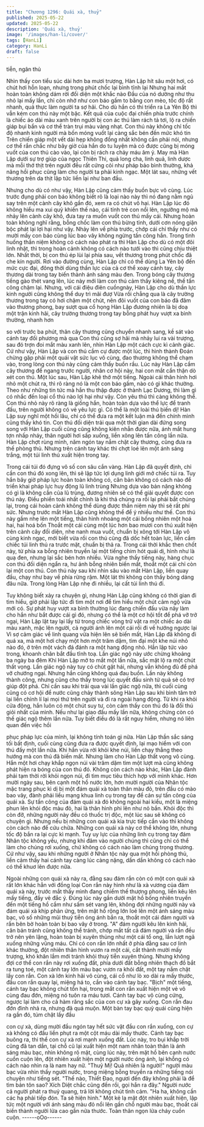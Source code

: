 ```yaml
---
title: "Chương 1296: Quái xà, thuỷ"
published: 2025-05-22
updated: 2025-05-22
description: 'Quái xà, thuỷ'
image: '/images/han-li/cover/'
tags: [HanLi]
category: HanLi
draft: false
---
```


tiễn, ngân thủ

Nhìn thấy con tiểu súc dài hơn ba mươi trượng, Hàn Lập hít sâu
một hơi, có chút hơi hỗn loạn, nhưng trong phút chốc lại bình tĩnh
lại
Nhưng hai mắt hoàn toàn không dám rời đối diện một khắc nào
Đầu của nó dường như thu nhỏ lại mấy lần, chỉ còn nhở như con
báo gấm to bằng con mèo, tốc độ rất nhanh, quả thực làm người
ta sợ hãi.
Cho dù hắn có thi triển ra La Yên Bộ thì vẫn kém con thú này một
bậc.
Kết quả của cuộc đại chiến phía trước chính là chiếc áo dài màu
xanh trên người bị con ác thú làm rách tả tơi, lộ ra chiến giáp bụi
bẩn và cơ thể tràn trụi màu vàng nhạt.
Con thú này không chỉ tốc độ nhanh kinh người mà bốn móng
vuốt lại càng sắc bén đến mức khó tin
Trên chiến giáp một vết dài hẹp không đồng nhất không cần phải
nói, nhưng cơ thể rắn chắc như bây giờ của hắn do tu luyện mà
có được cũng bị móng vuốt của con thú cào vào, lại còn bị rách ra
chảy máu âm ỷ.
May mà Hàn Lập dưới sự trợ giúp của ngọc Thiên Thi, quả long
cha, linh quả, linh dược mà mỗi thớ thịt trên người đều rất cứng
cỏi như pháp bảo bình thường, khả năng hồi phục cũng làm cho
người ta phải kinh ngạc. Một lát sau, những vết thương trên da
thịt lập tức liền lại như ban đầu.

Nhưng cho dù có như vậy, Hàn Lập cũng cảm thấy buồn bực vô
cùng.
Lúc trước đụng phải con báo không biết rõ là loại nào này thì nó
đang nằm ngủ say trên một cành cây khô gần đó, xem ra có chút
vô hại.
Hàn Lập lúc đó không hiểu ma xui quỷ khiến thế nào, cái tính trẻ
con nổi lên, ngưỡng mộ mà nhảy lên cành cây khô, đưa tay ra
muốn vuốt con thú mấy cái.
Nhưng hoàn toàn không nghĩ rằng, bỗng chốc làm con thú bừng
tỉnh, dưới cơn nóng giận bộc phát lại lợi hại như vậy.
Nhảy lên về phía trước, chớp cái chỉ thấy như có mười mấy con
báo cùng lúc bao vây không ngừng tấn công hắn.
Trong tình huống thần niệm không có cách nào phát ra thì Hàn
Lập cho dù có một đôi linh nhật, thì trong hoàn cảnh không có
cách nào tưới vào thì cũng chịu thiệt lớn.
Nhất thời, bị con thú ép lùi lại phía sau, vết thương trong phút
chốc đã che kín người.
Rơi vào đường cùng, Hàn Lập chỉ có thể dùng La Yên bộ đến
mức cực đại, đông thời dùng thần lực của cả cơ thể xoay cánh
tay, cây thương dài trong tay biến thành ánh sáng màu đen.
Trong bóng cây thương tiếng gào thét vang lên, lúc này mới làm
con thú cảm thấy kiêng nể, thế tấn công chậm lại.
Nhưng, với cái điệu điên cuồngnày, Hàn Lập cho dù thần lực kinh
người cũng không thể duy trì mãi đượ
Vừa rồi chẳng qua là cây trường thương trong tay có hơi chậm
một chút, nên đôi vuốt của con báo đã đâm vào thương phong,
bay sượt qua cổ họng
Hàn Lập đương nhiên là bị doạ một trận kinh hãi, cây trường
thương trong tay bỗng phát huy vượt xa bình thường, nhanh hơn

so với trước ba phút, thân cây thương cũng chuyển nhanh sang,
kề sát vào cánh tay đối phương mà qua
Con thú cũng sợ hãi mà nhảy lui ra vài trượng, sau đó trợn đoi
mắt màu xanh lên, nhìn Hàn Lập một cách cực kì cảnh giác.
Cứ như vậy, Hàn Lập và con thú cầm cự được một lúc, thì hình
thành
Đoán chừng gặp phải một quái vật sức lục vô cùng, đao thương
không thể chạm vào, trong lòng con thú này cũng cảm thấy buồn
rầu.
Lúc này Hàn Lập cầm cây thương để ngang trước người, nhân
cơ hội này, hai con mắt cẩn thận dò xét con thú.
Một lúc sau, Hàn Lập khẽ thở một tiếng.
Ngoài cái thân hình hơi nhỏ một chút ra, thì rõ ràng nó là một con
báo gấm, nào có gì khác thường. Theo như những tin tức mà hắn
thu thập được ở thành Lạc Dương, thì làm gì có nhắc đến loại cổ
thú nào lợi hại như vậy.
Còn yêu thú thì càng không thể.
Con thú nhỏ này rõ ràng là giống hắn, hoàn toàn dựa vào thể lực
để tranh đấu, trên người không có vẻ yêu lực gì.
Có thể là một loài thú biến dị! Hàn Lập suy nghĩ một hồi lâu, chỉ
có thể đưa ra một kết luận mà đến chính mình cũng thấy khó tin.
Con thú đối diện trải qua một thời gian dài đứng song song với
Hàn Lập cuối cũng cũng không kiên nhẫn được nữa, ánh mắt
hung tợn nhấp nháy, thân người hơi sấp xuống, liền xông lên tấn
công lần nữa.
Hàn Lập chợt rùng mình, năm ngón tay nắm chặt cây thương,
cũng đưa ra thế phòng thủ. Nhưng trên cánh tay khác thì chợt loé
lên một ánh sáng trắng, một túi linh thú xuất hiện trong tay.

Trong cái túi đó đựng vô số con sâu cắn vàng.
Hàn Lập đã quyết định, chỉ cần con thú đó xong lên, thì sẽ lập tức
lợi dụng linh giới mở chiếc túi ra.
Tuy hắn bây giờ pháp lực hoàn toàn không có, căn bản không có
cách nào để triển khai pháp lực huy động lũ linh trùng
Nhưng dựa vào bản năng không có gì là không cắn của lũ trùng,
đương nhiên sẽ có thể giải quyết được con thú này. Điều phiền
toái nhất chính là khi thả chúng ra rồi lại phải bắt chúng lại, trong
cái hoàn cảnh không thể dùng được thần niệm này thì sẽ rất phí
sức.
Nhưng trước mắt Hàn Lập cũng không thể để ý nhiều như thế.
Con thú này gầm nhẹ lên một tiếng, thân hình nhoáng một cái
bống nhiên một hoá hai, hai hoá bốn
Thoắt một cái cùng một lúc hơn bao mươi con thú xuất hiện trên
cành cây đối diện, nhe nanh mua vuốt, chuẩn bị xông tới
Hàn Lập vô cùng kinh ngạc, mới biết vừa rồi con thú cũng đã dốc
hết toàn lực, liền cầm chiếc túi linh thú ra trước mặt, chuẩn bị thả
ra.
Trong cái thời khắc then chốt này, từ phía xa bỗng nhiên truyền lại
một tiếng chim hót quái dị, hình như là quạ đen, nhưng lại sắc
bén hơn nhiều.
Vừa nghe thấy tiếng này, hàng chục con thú đối diện ngẩn ra, hư
ảnh bỗng nhiên biến mất, thoắt một cái chỉ còn lại một con thú.
Con thú này sau khi nhìn sâu vào mắt Hàn Lập, liền quay đầu,
chạy như bay về phía rừng rậm.
Một lát thì không còn thấy bóng dáng đâu nữa.
Trong lòng Hàn Lập nhẹ đi nhiều, lại cất túi linh thú đi.

Tuy không biết xảy ra chuyện gì, nhưng Hàn Lập cũng không có
thời gian đi tìm hiểu, giờ phải lập tức đi tìm một nơi để tìm hiểu
một chút cảm ngộ vừa mới có.
Sự phát huy vượt xa bình thường lúc đang chiến đấu vừa nãy
làm cho hắn như bắt được cái gì đó, nhưng có thể là một cơ hội
tốt để phá vỡ trở ngại, Hàn Lập lật tay lại lấy từ trong chiếc vòng
trữ vật ra một chiếc áo dài màu xanh, mặc lên người, cả người
ánh lên một cái rồi đi về hướng ngược lại
Vì sợ cảm giác về linh quang vừa hiện lên sẽ biến mất, Hàn Lập
đã không đi quá xa, mà một hơi chạy một hơn một trăm dặm, tìm
đại một khe núi nhỏ nào đó, ở trên một vách đá đánh ra một hang
động nhỏ.
Hắn lập tức vào trong, khoanh chân bắt đầu tĩnh toạ.
Lần giác ngộ này ước chừng khoảng ba ngày ba đêm
Khi Hàn Lập mở to mắt một lần nữa, sắc mặt lộ ra một chút thất
vọng.
Lần giác ngộ này tuy có chút gặt hái, nhưng vẫn không đủ để phá
vỡ chướng ngại.
Nhưng hắn cũng không quá đau buồn.
Lần này không thành công, nhưng cũng cho thấy trong lúc quyết
đấu sinh tử quả sẽ có trợ giúp đột phá. Chỉ cần sau khi trải qua
vài lần giác ngộ nữa, thì cuối cùng cũng có cơ hội để nước cũng
chảy thành sông
Hàn Lập sau khi bình tâm trở lại liền chỉnh lí lại mọi thứ trên
người và đi ra ngoài hang động.
Từ khi ra khỏi cửa động, hắn luôn có một chút suy tư, còn cảm
thấy con thú đó là đối thú giỏi nhất của mình. Nếu như lại giao
đấu mấy lần nữa, không chừng còn có thế giác ngộ thêm lần nữa.
Tuy biết điều đó là rất nguy hiểm, nhưng nó liên quan đến việc hồi

phục pháp lực của mình, lại không tính toán gì nữa.
Hàn Lập thần sắc sáng tối bất định, cuối cùng cũng đưa ra được
quyết định, lại mạo hiểm với con thú đấy một lần nữa.
Khi hắn vừa rời khỏi khe núi, liền chạy thẳng theo hướng mà con
thú đã biến mất.
Nhưng làm cho Hàn Lập thất vọng vô cùng.
Hắn một hơi chạy khắp ngọn núi vài trăm dặm tìm một lượt mà
cũng không phát hiện ra bóng của con thú đó.
Không còn cách nào khác, Hàn Lập đành phải tạm thời rời khỏi
ngọn núi, đi tìm mục tiêu thích hợp với mình khác.
Hơn mười ngày sau, bên cạnh một hồ nước lớn, hơn mười người
của Nhân tộc mặc trang phục kì dị bị một đám quái xà toàn thân
màu đỏ, trên đầu có mào bao vây, đành phải liều mạng khua linh
cụ trong tay để cản sự tấn công của quái xà.
Sự tấn công của đám quái xà đó không ngoài hai kiểu, một là
miệng phun lên khói độc màu đỏ, hai là thân hình phi lên như nỏ
bắn.
Khói độc thì còn đỡ, những người này đều có thuốc trị độc, một
lúc sau sẽ không có chuyện gì.
Nhưng nếu bị những con quái xà kia trực tiếp cắn vào thì không
còn cách nào để cứu chữa.
Những con quái xà này cơ thể không lớn, nhưng tốc độ bắn ra lại
cực kì mạnh. Tuy uy lực của những linh cụ trong tay đám Nhân
tộc không yếu, nhưng khi đâm vào người chúng thì cũng chỉ có
thể làm cho chúng rơi xuống, chứ không có cách nào làm chúng
trọng thương.
Cứ như vậy, sau khi những người ở Nhân tộc này qua một hồi
phòng thủ, liền cảm thấy hai cánh tay càng lúc càng nặng, dần
dần không có cách nào có thể khuơ lên được nữa.

Ngoài những con quái xà này ra, đằng sau đám rắn còn có một
con quái xà rất lớn khác hẳn với đồng loại
Con rắn này hình như là xà vương của đám quái xà này, trước
mắt thấy mình đang chiếm thế thượng phong, liền kêu lên mấy
tiếng, đầy vẻ đắc ý.
Đúng lúc này gần dưới mặt hồ bống nhiên truyền đến một tiếng
hồ cầm như sấm sét vang lên, không đợi những người này và
đám quái xà khịp phản ứng, trên mặt hồ rộng lớn loé lên một ánh
sáng màu bạc, vô số những mũi thuỷ tiễn óng ánh bắn ra, thoắt
một cái đám người và rắn bên bờ hoàn toàn bị bao vây ở trong.
"A" đám người kêu lên kinh hãi, căn bản tránh cũng không thể
tránh, chớp mắt tất cả đám người và rắn đều trở nên yên lặng,
hoàn toàn bị xuyên thủng như một cái tổ ong, lần lượt ngã xuống
những vũng máu.
Chỉ có con rắn lớn nhất ở phía đằng sau cơ linh khác thường, đột
nhiên thân hình vươn ra một cái, cắt thành mười mấy trượng, khó
khăn lắm mới tránh khỏi thuỷ tiễn xuyên thủng.
Nhưng không đợi cơ thể con rắn này rơi xuống đất, phía dưới đất
bỗng nhiên thạch đồ bắt ra tung toé, một cánh tay lớn màu bạc
vươn ra khỏi đất, một tay nắm chặt lấy con rắn.
Con xà lớn kinh hãi vô cùng, cái cổ như lò xo dài ra mấy thước,
đầu con rắn quay lại, miệng há to, cắn vào cánh tay bạc.
"Bịch" một tiếng, cánh tay bạc không chút tổn hại, trong mắt con
rắn xuất hiện một vẻ vô cùng đau đớn, miệng nó tuôn ra máu
tươi.
Cánh tay bạc vô cùng cứng, ngược lại làm cho cả hàm răng sắc
của con cự xà gãy xuống.
Con rắn đau đớn đinh nhả ra, nhưng đã quá muộn.
Một bàn tay bạc quỷ quái cũng hiện ra gần đó, túm chặt lấy đầu

con cự xà, dùng mười đầu ngón tay hết sức vặt đầu con rắn
xuống, con cự xà không có đầu liền phụt ra một cột máu dài mấy
thước.
Cánh tay bạc buông ra, thi thể con cự xà rơi mạnh xuống đất.
Lúc này, tro bụi khắp trời cũng đã tan dần, tại chỗ cũ lại xuất hiện
một nam nhân toàn thân là ánh sáng màu bạc, nhìn không rõ mặt,
cùng lúc này, trên mặt hồ bên cạnh nước cuồn cuộn lên, đột nhiên
xuất hiện một người nước óng ánh, lại khỗng có cách nào nhìn ra
là nam hay nữ.
"Thuỷ Mị! Quả nhiên là người!" người màu bạc vừa nhìn thấy
người nước, trong miệng bỗng truyền ra những tiếng nói chuyện
như tiếng sét.
"Thế nào, Thiết Đao, ngươi đến đây không phải là để tìm bản tôn
sao? Xích Diệt chắc cũng đến rồi, gọi hắn ra đây." Người nước cả
người phát ra thuỷ quang, trả lời không chút tình cảm.
"Ha ha, không cần các hạ phải tiếp đón. Ta sẽ hiện hình."
Một kẻ lạ mặt đột nhiên xuất hiện, lập tức một người với ánh sáng
màu đỏ nổi lên gần chỗ người màu bạc, thoắt cái biến thành
người lửa cao gần nửa thước.
Toàn thân ngọn lửa cháy cuồn cuộn.
------oOo------
